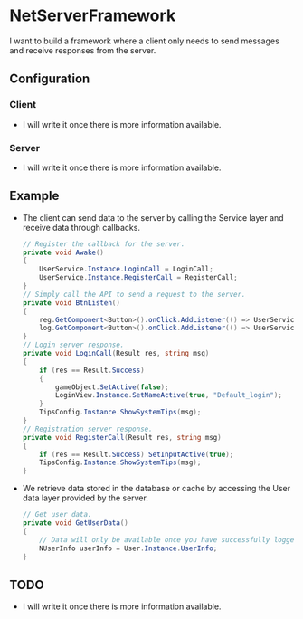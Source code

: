 # NetServerFramework

I want to build a framework where a client only needs to send messages and receive responses from the server.

## Configuration

### Client

- I will write it once there is more information available.

### Server

- I will write it once there is more information available.

## Example

- The client can send data to the server by calling the Service layer and receive data through callbacks.

  ```c#
  // Register the callback for the server.
  private void Awake()
  {
      UserService.Instance.LoginCall = LoginCall;
      UserService.Instance.RegisterCall = RegisterCall;
  }
  // Simply call the API to send a request to the server.
  private void BtnListen()
  {
      reg.GetComponent<Button>().onClick.AddListener(() => UserService.Instance.Register(userName.text, password.text));
      log.GetComponent<Button>().onClick.AddListener(() => UserService.Instance.Login(userName.text, password.text));
  }
  // Login server response.
  private void LoginCall(Result res, string msg)
  {
      if (res == Result.Success)
      {
          gameObject.SetActive(false);
          LoginView.Instance.SetNameActive(true, "Default_login");
      }
      TipsConfig.Instance.ShowSystemTips(msg);
  }
  // Registration server response.
  private void RegisterCall(Result res, string msg)
  {
      if (res == Result.Success) SetInputActive(true);
      TipsConfig.Instance.ShowSystemTips(msg);
  }
  ```

- We retrieve data stored in the database or cache by accessing the User data layer provided by the server.

  ```c#
  // Get user data.
  private void GetUserData()
  {
      // Data will only be available once you have successfully logged in, otherwise it will remain null.
      NUserInfo userInfo = User.Instance.UserInfo;
  }
  ```

  

## TODO

- I will write it once there is more information available.

